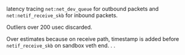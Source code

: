 latency tracing `net:net_dev_queue` for outbound packets and
`net:netif_receive_skb` for inbound packets.

Outliers over 200 usec discarded.

Over estimates because on receive path, timestamp is added before `netif_receive_skb` on sandbox veth end. . .
